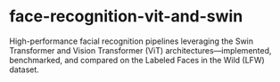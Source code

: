 # face-recognition-vit-and-swin
High-performance facial recognition pipelines leveraging the Swin Transformer and Vision Transformer (ViT) architectures—implemented, benchmarked, and compared on the Labeled Faces in the Wild (LFW) dataset.
